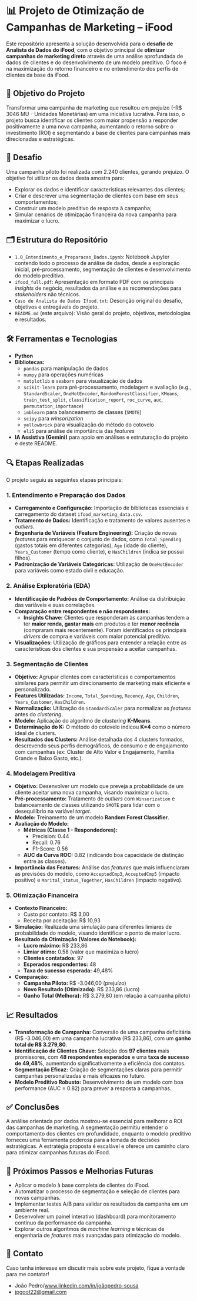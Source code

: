 # 📊 Projeto de Otimização de Campanhas de Marketing – iFood

Este repositório apresenta a solução desenvolvida para o **desafio de Analista de Dados do iFood**, com o objetivo principal de **otimizar campanhas de marketing direto** através de uma análise aprofundada de dados de clientes e do desenvolvimento de um modelo preditivo. O foco é na maximização do retorno financeiro e no entendimento dos perfis de clientes da base da iFood.

## 🎯 Objetivo do Projeto

Transformar uma campanha de marketing que resultou em prejuízo (-R$ 3046 MU - Unidades Monetárias) em uma iniciativa lucrativa. Para isso, o projeto busca identificar os clientes com maior propensão a responder positivamente a uma nova campanha, aumentando o retorno sobre o investimento (ROI) e segmentando a base de clientes para campanhas mais direcionadas e estratégicas.

## 🧠 Desafio

Uma campanha piloto foi realizada com 2.240 clientes, gerando prejuízo. O objetivo foi utilizar os dados desta amostra para:
* Explorar os dados e identificar características relevantes dos clientes;
* Criar e descrever uma segmentação de clientes com base em seus comportamentos;
* Construir um modelo preditivo de resposta à campanha;
* Simular cenários de otimização financeira da nova campanha para maximizar o lucro.

## 🗂️ Estrutura do Repositório

* `1.0_Entendimento_e_Preparacao_Dados.ipynb`: Notebook Jupyter contendo todo o processo de análise de dados, desde a exploração inicial, pré-processamento, segmentação de clientes e desenvolvimento do modelo preditivo.
* `ifood_full.pdf`: Apresentação em formato PDF com os principais *insights* de negócio, resultados da análise e as recomendações para *stakeholders* não técnicos.
* `Caso de Analista de Dados Ifood.txt`: Descrição original do desafio, objetivos e entregáveis do projeto.
* `README.md` (este arquivo): Visão geral do projeto, objetivos, metodologias e resultados.

## 🛠️ Ferramentas e Tecnologias

* **Python**
* **Bibliotecas:**
    * `pandas` para manipulação de dados
    * `numpy` para operações numéricas
    * `matplotlib` e `seaborn` para visualização de dados
    * `scikit-learn` para pré-processamento, modelagem e avaliação (e.g., `StandardScaler`, `OneHotEncoder`, `RandomForestClassifier`, `KMeans`, `train_test_split`, `classification_report`, `roc_curve`, `auc`, `permutation_importance`)
    * `imblearn` para balanceamento de classes (`SMOTE`)
    * `scipy` para *winsorization*
    * `yellowbrick` para visualização do método do cotovelo
    * `eli5` para análise de importância das *features*
* **IA Assistiva (Gemini)** para apoio em análises e estruturação do projeto e deste README.

## 🔍 Etapas Realizadas

O projeto seguiu as seguintes etapas principais:

### 1. Entendimento e Preparação dos Dados
* **Carregamento e Configuração:** Importação de bibliotecas essenciais e carregamento do dataset `ifood_marketing_data.csv`.
* **Tratamento de Dados:** Identificação e tratamento de valores ausentes e *outliers*.
* **Engenharia de Variáveis (Feature Engineering):** Criação de novas *features* para enriquecer o conjunto de dados, como `Total_Spending` (gastos totais em diferentes categorias), `Age` (idade do cliente), `Years_Customer` (tempo como cliente), e `HasChildren` (indica se possui filhos).
* **Padronização de Variáveis Categóricas:** Utilização de `OneHotEncoder` para variáveis como estado civil e educação.

### 2. Análise Exploratória (EDA)
* **Identificação de Padrões de Comportamento:** Análise da distribuição das variáveis e suas correlações.
* **Comparação entre respondentes e não respondentes:**
    * **Insights Chave:** Clientes que responderam às campanhas tendem a ter **maior renda, gastar mais** em produtos e ter **menor recência** (compraram mais recentemente). Foram identificados os principais *drivers* de compra e variáveis com maior potencial preditivo.
* **Visualizações:** Utilização de gráficos para entender a relação entre as características dos clientes e sua propensão a aceitar campanhas.

### 3. Segmentação de Clientes
* **Objetivo:** Agrupar clientes com características e comportamentos similares para permitir um direcionamento de marketing mais eficiente e personalizado.
* **Features Utilizadas:** `Income`, `Total_Spending`, `Recency`, `Age`, `Children`, `Years_Customer`, `HasChildren`.
* **Normalização:** Utilização de `StandardScaler` para normalizar as *features* antes do *clustering*.
* **Modelo:** Aplicação do algoritmo de *clustering* **K-Means**.
* **Determinação do K:** O método do cotovelo indicou **K=4** como o número ideal de clusters.
* **Resultados dos Clusters:** Análise detalhada dos 4 clusters formados, descrevendo seus perfis demográficos, de consumo e de engajamento com campanhas (ex: Cluster de Alto Valor e Engajamento, Família Grande e Baixo Gasto, etc.).

### 4. Modelagem Preditiva
* **Objetivo:** Desenvolver um modelo que preveja a probabilidade de um cliente aceitar uma nova campanha, visando maximizar o lucro.
* **Pré-processamento:** Tratamento de *outliers* com `Winsorization` e balanceamento de classes utilizando `SMOTE` para lidar com o desequilíbrio na variável *target*.
* **Modelo:** Treinamento de um modelo **Random Forest Classifier**.
* **Avaliação do Modelo:**
    * **Métricas (Classe 1 - Respondedores):**
        * Precision: 0.44
        * Recall: 0.76
        * F1-Score: 0.56
    * **AUC da Curva ROC:** 0.82 (indicando boa capacidade de distinção entre as classes).
* **Importância das Features:** Análise das *features* que mais influenciaram as previsões do modelo, como `AcceptedCmp3`, `AcceptedCmp5` (impacto positivo) e `Marital_Status_Together`, `HasChildren` (impacto negativo).

### 5. Otimização Financeira
* **Contexto Financeiro:**
    * Custo por contato: R$ 3,00
    * Receita por aceitação: R$ 10,93
* **Simulação:** Realizada uma simulação para diferentes limiares de probabilidade do modelo, visando identificar o ponto de maior lucro.
* **Resultado da Otimização (Valores do Notebook):**
    * **Lucro máximo:** R$ 233,86
    * **Limiar ótimo:** 0.58 (valor que maximiza o lucro)
    * **Clientes contatados:** 97
    * **Esperados respondentes:** 48
    * **Taxa de sucesso esperada:** 49,48%
* **Comparação:**
    * **Campanha Piloto:** R$ -3.046,00 (prejuízo)
    * **Novo Resultado (Otimizado):** R$ 233,86 (lucro)
    * **Ganho Total (Melhora):** R$ 3.279,80 (em relação à campanha piloto)

## 📈 Resultados

* **Transformação de Campanha:** Conversão de uma campanha deficitária (R$ -3.046,00) em uma campanha lucrativa (R$ 233,86), com um **ganho total de R$ 3.279,80**.
* **Identificação de Clientes Chave:** Seleção dos **97 clientes** mais promissores, com **48 respondentes esperados** e uma **taxa de sucesso de 49,48%**, aumentando significativamente a eficiência dos contatos.
* **Segmentação Eficaz:** Criação de segmentações claras para permitir campanhas personalizadas e mais eficazes no futuro.
* **Modelo Preditivo Robusto:** Desenvolvimento de um modelo com boa performance (AUC = 0.82) para prever a resposta a campanhas.

## ✅ Conclusões

A análise orientada por dados mostrou-se essencial para melhorar o ROI das campanhas de marketing. A segmentação permitiu entender o comportamento dos clientes em profundidade, enquanto o modelo preditivo forneceu uma ferramenta poderosa para a tomada de decisões estratégicas. A estratégia proposta é escalável e oferece um caminho claro para otimizar campanhas futuras do iFood.

## 🔄 Próximos Passos e Melhorias Futuras

* Aplicar o modelo à base completa de clientes do iFood.
* Automatizar o processo de segmentação e seleção de clientes para novas campanhas.
* Implementar testes A/B para validar os resultados da campanha em um ambiente real.
* Desenvolver um painel interativo (dashboard) para monitoramento contínuo da performance da campanha.
* Explorar outros algoritmos de *machine learning* e técnicas de engenharia de *features* mais avançadas para otimização do modelo.

## 📩 Contato

Caso tenha interesse em discutir mais sobre este projeto, fique à vontade para me contatar!

* João Pedro/www.linkedin.com/in/joãopedro-sousa
* jpgoot22@gmail.com
